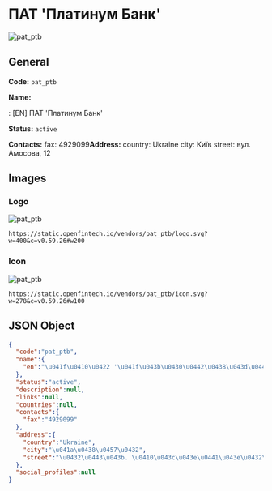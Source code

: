 
# ПАТ 'Платинум Банк' 
![pat_ptb](https://static.openfintech.io/vendors/pat_ptb/logo.svg?w=400&c=v0.59.26#w200)  

## General 
 
**Code:** `pat_ptb` 
 
**Name:** 
 
:	[EN] ПАТ 'Платинум Банк' 
 
**Status:** `active` 
 
**Contacts:** 
fax: 4929099**Address:** 
country: Ukraine 
city: Київ 
street: вул. Амосова, 12 

## Images 

### Logo 
 
![pat_ptb](https://static.openfintech.io/vendors/pat_ptb/logo.svg?w=400&c=v0.59.26#w200)  

```
https://static.openfintech.io/vendors/pat_ptb/logo.svg?w=400&c=v0.59.26#w200
```  

### Icon 
 
![pat_ptb](https://static.openfintech.io/vendors/pat_ptb/icon.svg?w=278&c=v0.59.26#w100)  

```
https://static.openfintech.io/vendors/pat_ptb/icon.svg?w=278&c=v0.59.26#w100
```  

## JSON Object 

```json
{
  "code":"pat_ptb",
  "name":{
    "en":"\u041f\u0410\u0422 '\u041f\u043b\u0430\u0442\u0438\u043d\u0443\u043c \u0411\u0430\u043d\u043a'"
  },
  "status":"active",
  "description":null,
  "links":null,
  "countries":null,
  "contacts":{
    "fax":"4929099"
  },
  "address":{
    "country":"Ukraine",
    "city":"\u041a\u0438\u0457\u0432",
    "street":"\u0432\u0443\u043b. \u0410\u043c\u043e\u0441\u043e\u0432\u0430, 12"
  },
  "social_profiles":null
}
```  
